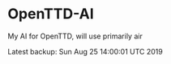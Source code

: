 # OpenTTD-AI
My AI for OpenTTD, will use primarily air

Latest backup: Sun Aug 25 14:00:01 UTC 2019
